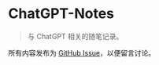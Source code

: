 # ChatGPT-Notes

> 与 ChatGPT 相关的随笔记录。

所有内容发布为 [GitHub Issue](https://github.com/cssmagic/ChatGPT-Notes/issues)，以便留言讨论。
